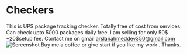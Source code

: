 # Checkers
This is UPS package tracking checker.
Totally free of cost from services.
Can check upto 5000 packages daily free.
I am selling for only 50$ +20$setup fee.
Contact me on gmail arslanahmeddev350@gmail.com
![Screenshot](https://github.com/user-attachments/assets/3ebb5c97-769b-4de2-93f9-c4e89a8a33b2)
Buy me a coffee or give start if you like my work . Thanks.
